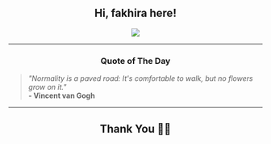 <h2 align="center"> Hi, fakhira here!</h2>

<p align="center">
<a href="https://github.com/fakhiralkda" alt="github streak"><img src="https://dvst-streak.herokuapp.com/?user=fakhiralkda&theme=tokyonight&fire=DD472C"></a>
</p>

<hr>
<h3 align="center">Quote of The Day</h3>
<p align="center">
<blockquote>
<i>"Normality is a paved road: It's comfortable to walk, but no flowers grow on it."</i>
<br>
<b>- Vincent van Gogh</b>
</blockquote>
</p>


<hr>
<h2 align="center">Thank You 🙏🏼</h2>
